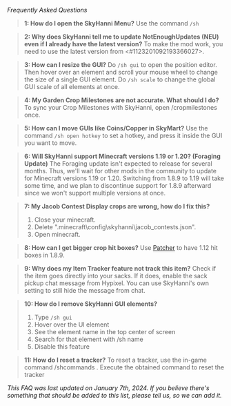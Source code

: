 _Frequently Asked Questions_

> **1: How do I open the SkyHanni Menu?**
> Use the command `/sh`

> **2: Why does SkyHanni tell me to update NotEnoughUpdates (NEU) even if I already have the latest version?**
> To make the mod work, you need to use the latest version from <#1123201092193366027>.

> **3: How can I resize the GUI?**
> Do `/sh gui` to open the position editor. Then hover over an element and scroll your mouse wheel to change the size of a single GUI element.
> Do `/sh scale` to change the global GUI scale of all elements at once.

> **4: My Garden Crop Milestones are not accurate. What should I do?**
> To sync your Crop Milestones with SkyHanni, open /cropmilestones once.

> **5: How can I move GUIs like Coins/Copper in SkyMart?**
> Use the command `/sh open hotkey` to set a hotkey, and press it inside the GUI you want to move.

> **6: Will SkyHanni support Minecraft versions 1.19 or 1.20? (Foraging Update)**
> The Foraging update isn't expected to release for several months.
> Thus, we'll wait for other mods in the community to update for Minecraft versions 1.19 or 1.20.
> Switching from 1.8.9 to 1.19 will take some time, and we plan to discontinue support for 1.8.9 afterward since we won't support multiple versions at once.

> **7: My Jacob Contest Display crops are wrong, how do I fix this?**
> 1. Close your minecraft.
> 2. Delete ".minecraft\config\skyhanni\jacob_contests.json".
> 3. Open minecraft.

> **8: How can I get bigger crop hit boxes?**
> Use [Patcher](<https://sk1er.club/mods/patcher>) to have 1.12 hit boxes in 1.8.9.

> **9: Why does my Item Tracker feature not track this item?**
> Check if the item goes directly into your sacks. If it does, enable the sack pickup chat message from Hypixel.
> You can use SkyHanni's own setting to still hide the message from chat.

> **10: How do I remove SkyHanni GUI elements?**
> 1. Type `/sh gui`
> 2. Hover over the UI element
> 3. See the element name in the top center of screen
> 4. Search for that element with /sh name
> 5. Disable this feature
  
> **11: How do I reset a tracker?**
> To reset a tracker, use the in-game command /shcommands <tracker type>.
> Execute the obtained command to reset the tracker


*This FAQ was last updated on January 7th, 2024.
If you believe there's something that should be added to this list, please tell us, so we can add it.*
